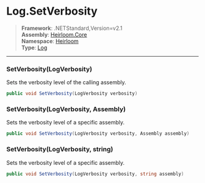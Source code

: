 # Log.SetVerbosity

> **Framework**: .NETStandard,Version=v2.1  
> **Assembly**: [Heirloom.Core][0]  
> **Namespace**: [Heirloom][0]  
> **Type**: [Log][1]  

--------------------------------------------------------------------------------

### SetVerbosity(LogVerbosity)

Sets the verbosity level of the calling assembly.

```cs
public void SetVerbosity(LogVerbosity verbosity)
```

### SetVerbosity(LogVerbosity, Assembly)

Sets the verbosity level of a specific assembly.

```cs
public void SetVerbosity(LogVerbosity verbosity, Assembly assembly)
```

### SetVerbosity(LogVerbosity, string)

Sets the verbosity level of a specific assembly.

```cs
public void SetVerbosity(LogVerbosity verbosity, string assembly)
```

[0]: ../Heirloom.Core.md
[1]: Heirloom.Log.md
